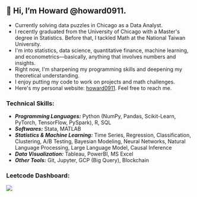 ## 👋 Hi, I’m Howard @howard0911. 
- Currently solving data puzzles in Chicago as a Data Analyst.
- I recently graduated from the University of Chicago with a Master's degree in Statistics. Before that, I tackled Math at the National Taiwan University.
- I'm into statistics, data science, quantitative finance, machine learning, and econometrics—basically, anything that involves numbers and insights.
- Right now, I'm sharpening my programming skills and deepening my theoretical understanding.
- I enjoy putting my code to work on projects and math challenges.
- Here's my personal website: <a href="https://howard0911.github.io">howard0911</a>. Feel free to reach me.
  
### Technical Skills:
- **_Programming Languages:_** Python (NumPy, Pandas, Scikit-Learn, PyTorch, TensorFlow, PySpark), R, SQL
- **_Softwares:_** Stata, MATLAB
- **_Statistics & Machine Learning:_** Time Series, Regression, Classification, Clustering, A/B Testing, Bayesian Modeling, Neural Networks, Natural Language Processing, Large Language Model, Causal Inference
- **_Data Visualization:_** Tableau, PowerBI, MS Excel
- **_Other Tools:_** Git, Jupyter, GCP (Big Query), Blockchain
  
### Leetcode Dashboard:
![](https://leetcard.jacoblin.cool/howardpeng911?ext=heatmap)

<!---
howard0911/howard0911 is a ✨ special ✨ repository because its `README.md` (this file) appears on your GitHub profile.
You can click the Preview link to take a look at your changes.
--->
